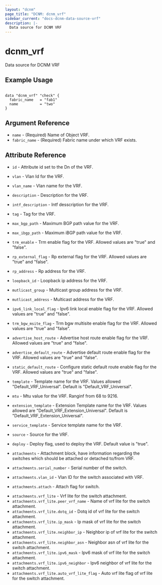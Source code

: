 ```yaml
---
layout: "dcnm"
page_title: "DCNM: dcnm_vrf"
sidebar_current: "docs-dcnm-data-source-vrf"
description: |-
  Data source for DCNM VRF
---
```


# dcnm_vrf #
Data source for DCNM VRF

## Example Usage ##

```hcl

data "dcnm_vrf" "check" {
  fabric_name   = "fab1"
  name          = "two" 
}

```


## Argument Reference ##

* `name` - (Required) Name of Object VRF.
* `fabric_name` - (Required) Fabric name under which VRF exists.


## Attribute Reference

* `id` - Attribute id set to the Dn of the VRF.
* `vlan` - Vlan Id for the VRF.
* `vlan_name` - Vlan name for the VRF.
* `description` - Description for the VRF.
* `intf_description` - Intf desscription for the VRF.
* `tag` - Tag for the VRF.
* `max_bgp_path` - Maximum BGP path value for the VRF.
* `max_ibgp_path` - Maximum iBGP path value for the VRF.
* `trm_enable` - Trm enable flag for the VRF. Allowed values are "true" and "false".
* `rp_external_flag` - Rp external flag for the VRF. Allowed values are "true" and "false".
* `rp_address` - Rp address for the VRF.
* `loopback_id` - Loopback ip address for the VRF.
* `mutlicast_group` - Multicast group address for the VRF.
* `mutlicast_address` - Multicast address for the VRF.
* `ipv6_link_local_flag` - Ipv6 link local enable flag for the VRF. Allowed values are "true" and "false".
* `trm_bgw_msite_flag` - Trm bgw multisite enable flag for the VRF. Allowed values are "true" and "false".
* `advertise_host_route` - Advertise host route enable flag for the VRF. Allowed values are "true" and "false".
* `advertise_default_route` - Advertise default route enable flag for the VRF. Allowed values are "true" and "false".
* `static_default_route` - Configure static default route enable flag for the VRF. Allowed values are "true" and "false".
* `template` - Template name for the VRF. Values allowed "Default_VRF_Universal". Default is "Default_VRF_Universal".
* `mtu` - Mtu value for the VRF. Ranginf from 68 to 9216.
* `extension_template` - Extension Template name for the VRF. Values allowed are "Default_VRF_Extension_Universal". Default is "Default_VRF_Extension_Universal".
* `service_template` - Service template name for the VRF.
* `source` - Source for the VRF.
* `deploy` - Deploy flag, used to deploy the VRF. Default value is "true".

* `attachments` - Attachment block, have information regarding the switches which should be attached or detached to/from VRF.
* `attachments.serial_number` - Serial number of the switch.
* `attachments.vlan_id` - Vlan ID for the switch associated with VRF.
* `attachments.attach` - Attach flag for switch.
- `attachments.vrf_lite` - Vrf lite for the switch attachment.
- `attachments.vrf_lite.peer_vrf_name` - Name of vrf lite  for the switch attachment.
- `attachments.vrf_lite.dotq_id` - Dotq id of  vrf lite for the switch attachment.
- `attachments.vrf_lite.ip_mask` - Ip mask of vrf lite for the switch attachment.
- `attachments.vrf_lite.neighbor_ip` - Neighbor ip of vrf lite for the switch attachment.
- `attachments.vrf_lite.neighbor_asn` - Neighbor asn of vrf lite for the switch attachment.
- `attachments.vrf_lite.ipv6_mask` - Ipv6 mask of vrf lite for the switch attachment.
- `attachments.vrf_lite.ipv6_neighbor` - Ipv6 neighbor of vrf lite for the switch attachment.
- `attachments.vrf_lite.auto_vrf_lite_flag` - Auto vrf lite flag of vrf lite for the switch attachment.
